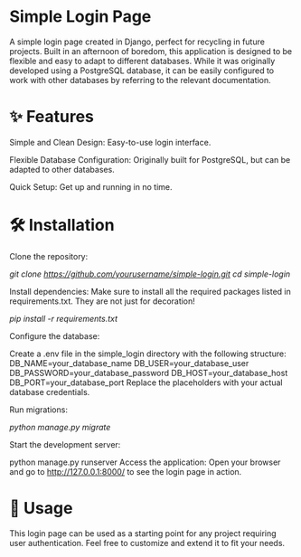 # Simple Login Page
A simple login page created in Django, perfect for recycling in future projects. Built in an afternoon of boredom, this application is designed to be flexible and easy to adapt to different databases. While it was originally developed using a PostgreSQL database, it can be easily configured to work with other databases by referring to the relevant documentation.

# ✨ Features
Simple and Clean Design: Easy-to-use login interface.

Flexible Database Configuration: Originally built for PostgreSQL, but can be adapted to other databases.

Quick Setup: Get up and running in no time.

# 🛠️ Installation
Clone the repository:

*git clone https://github.com/yourusername/simple-login.git*
*cd simple-login*

Install dependencies:
Make sure to install all the required packages listed in requirements.txt. They are not just for decoration!

*pip install -r requirements.txt*

Configure the database:

Create a .env file in the simple_login directory with the following structure:
DB_NAME=your_database_name
DB_USER=your_database_user
DB_PASSWORD=your_database_password
DB_HOST=your_database_host
DB_PORT=your_database_port
Replace the placeholders with your actual database credentials.

Run migrations:

*python manage.py migrate*

Start the development server:

python manage.py runserver
Access the application:
Open your browser and go to http://127.0.0.1:8000/ to see the login page in action.

# 🚀 Usage
This login page can be used as a starting point for any project requiring user authentication. Feel free to customize and extend it to fit your needs.
